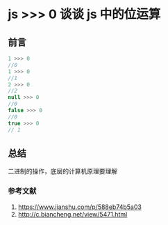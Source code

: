# js >>> 0 谈谈 js 中的位运算

## 前言

```js
1 >>> 0
//0
1 >>> 0
//1
2 >>> 0
//2
null >>> 0
//0
false >>> 0
//0
true >>> 0
// 1
```

## 总结

二进制的操作，底层的计算机原理要理解

### 参考文献

1. <https://www.jianshu.com/p/588eb74b5a03>
2. <http://c.biancheng.net/view/5471.html>
